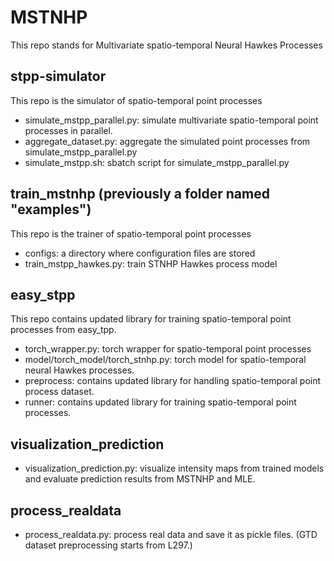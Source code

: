 # MSTNHP
This repo stands for Multivariate spatio-temporal Neural Hawkes Processes

## stpp-simulator
This repo is the simulator of spatio-temporal point processes
- simulate_mstpp_parallel.py: simulate multivariate spatio-temporal point processes in parallel.
- aggregate_dataset.py: aggregate the simulated point processes from simulate_mstpp_parallel.py
- simulate_mstpp.sh: sbatch script for simulate_mstpp_parallel.py

## train_mstnhp (previously a folder named "examples")
This repo is the trainer of spatio-temporal point processes

- configs: a directory where configuration files are stored
- train_mstpp_hawkes.py: train STNHP Hawkes process model

## easy_stpp
This repo contains updated library for training spatio-temporal point processes from easy_tpp.

- torch_wrapper.py: torch wrapper for spatio-temporal point processes
- model/torch_model/torch_stnhp.py: torch model for spatio-temporal neural Hawkes processes.
- preprocess: contains updated library for handling spatio-temporal point process dataset.
- runner: contains updated library for training spatio-temporal point processes.

## visualization_prediction

- visualization_prediction.py: visualize intensity maps from trained models and evaluate prediction results from MSTNHP and MLE.

## process_realdata

- process_realdata.py: process real data and save it as pickle files. (GTD dataset preprocessing starts from L297.)


